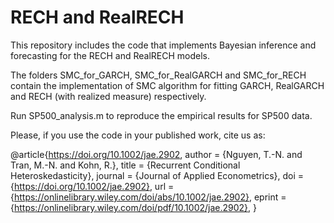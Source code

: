 # RECH and RealRECH
This repository includes the code that implements Bayesian inference and forecasting for the RECH and RealRECH models.

The folders SMC_for_GARCH, SMC_for_RealGARCH and SMC_for_RECH contain the implementation of SMC algorithm for fitting GARCH, RealGARCH and RECH (with realized measure) respectively.

Run SP500_analysis.m to reproduce the empirical results for SP500 data.

Please, if you use the code in your published work, cite us as:

@article{https://doi.org/10.1002/jae.2902,
author = {Nguyen, T.-N. and Tran, M.-N. and Kohn, R.},
title = {Recurrent Conditional Heteroskedasticity},
journal = {Journal of Applied Econometrics},
doi = {https://doi.org/10.1002/jae.2902},
url = {https://onlinelibrary.wiley.com/doi/abs/10.1002/jae.2902},
eprint = {https://onlinelibrary.wiley.com/doi/pdf/10.1002/jae.2902},
}
